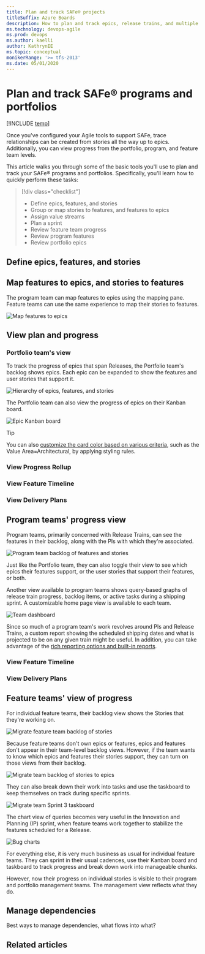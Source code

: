 ```yaml
---
title: Plan and track SAFe® projects
titleSuffix: Azure Boards
description: How to plan and track epics, release trains, and multiple backlogs in Azure Boards to support SAFe® practices
ms.technology: devops-agile
ms.prod: devops
ms.author: kaelli
author: KathrynEE
ms.topic: conceptual
monikerRange: '>= tfs-2013'
ms.date: 05/01/2020
---
```



# Plan and track SAFe&reg; programs and portfolios  

[!INCLUDE [temp](../includes/version-vsts-tfs-all-versions.md)]

Once you've configured your Agile tools to support SAFe, trace relationships can be created from stories all the way up to epics. Additionally, you can view progress from the portfolio, program, and feature team levels.  

This article walks you through some of the basic tools you'll use to plan and track your SAFe&reg; programs and portfolios. Specifically, you'll learn how to quickly perform these tasks:

>[!div class="checklist"]      
> - Define epics, features, and stories  
> - Group or map stories to features, and features to epics
> - Assign value streams  
> - Plan a sprint 
> - Review feature team progress
> - Review program features
> - Review portfolio epics 

## Define epics, features, and stories


## Map features to epics, and stories to features

The program team can map features to epics using the mapping pane. Feature teams can use the same experience to map their stories to features.
 

![Map features to epics](media/safe-map-features-to-epics.png)  

## View plan and progress  



### Portfolio team's view 

To track the progress of epics that span Releases, the Portfolio team's backlog shows epics. Each epic can be expanded to show the features and user stories that support it.


![Hierarchy of epics, features, and stories](media/safe-portfolio-progress-view-epics-to-stories-any-team.png)  

The Portfolio team can also view the progress of epics on their Kanban board.

![Epic Kanban board](media/safe-epics-kanan-board.png)  

 
> [!TIP]  
> You can also [customize the card color based on various criteria](../../boards/boards/customize-cards.md#style-rule), such as the Value Area=Architectural, by applying styling rules.  


### View Progress Rollup

<!--- To be provided --> 

### View Feature Timeline

<!--- To be provided --> 

### View Delivery Plans  

<!--- To be provided --> 

## Program teams' progress view 

Program teams, primarily concerned with Release Trains, can see the features in their backlog, along with the PIs with which they're associated.

![Program team backlog of features and stories](media/safe-fiber-suite-features-to-stories.png)  

Just like the Portfolio team, they can also toggle their view to see which epics their features support, or the user stories that support their features, or both.  

Another view available to program teams shows query-based graphs of release train progress, backlog items, or active tasks during a shipping sprint. A customizable home page view is available to each team.

![Team dashboard](media/safe-team-dashboard.png)  

Since so much of a program team's work revolves around PIs and Release Trains, a custom report showing the scheduled shipping dates and what is projected to be on any given train might be useful. In addition, you can take advantage of the [rich reporting options and built-in reports](../../report/dashboards/overview.md).

### View Feature Timeline

<!--- To be provided --> 

### View Delivery Plans  

<!--- To be provided --> 

## Feature teams' view of progress

For individual feature teams, their backlog view shows the Stories that they're working on.

![Migrate feature team backlog of stories](media/safe-migrate-feature-team-stories.png)  

Because feature teams don't own epics or features, epics and features don't appear in their team-level backlog views. However, if the team wants to know which epics and features their stories support, they can turn on those views from their backlog.

![Migrate team backlog of stories to epics](media/safe-migrate-team-stories-to-epics.png)  

They can also break down their work into tasks and use the taskboard to keep themselves on track during specific sprints.

![Migrate team Sprint 3 taskboard](media/safe-migrate-sprint3-task-board.png)

The chart view of queries becomes very useful in the Innovation and Planning (IP) sprint, when feature teams work together to stabilize the features scheduled for a Release.  

![Bug charts](media/safe-feature-team-active-bug-charts.png)  

For everything else, it is very much business as usual for individual feature teams. They can sprint in their usual cadences, use their Kanban board and taskboard to track progress and break down work into manageable chunks.  

However, now their progress on individual stories is visible to their program and portfolio management teams. The management view reflects what they do.
  

## Manage dependencies

Best ways to manage dependencies, what flows into what? 


## Related articles

<!--- To be provided --> 


<!---
Filtering tips

--> 